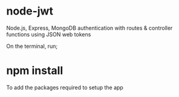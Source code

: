 # node-jwt


Node.js, Express, MongoDB authentication with routes & controller functions using JSON web tokens

On the terminal, run;

# npm install

To add the packages required to setup the app


